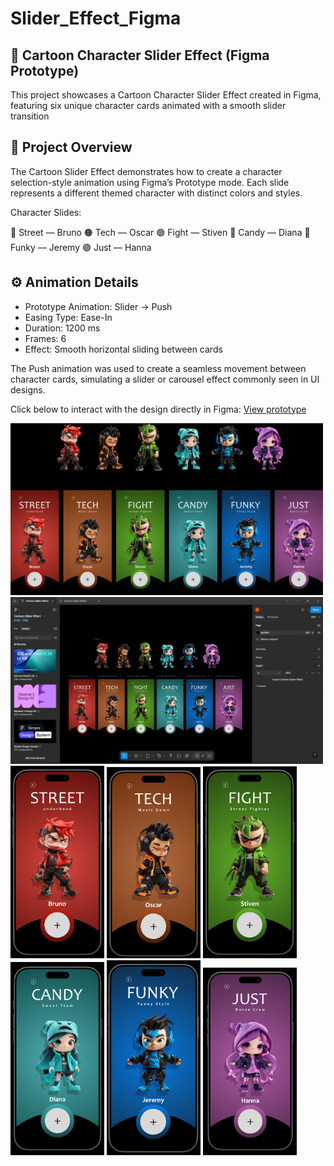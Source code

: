 # Slider_Effect_Figma
## 🎨 Cartoon Character Slider Effect (Figma Prototype)

This project showcases a Cartoon Character Slider Effect created in Figma, featuring six unique character cards animated with a smooth slider transition

## 🧩 Project Overview

The Cartoon Slider Effect demonstrates how to create a character selection-style animation using Figma’s Prototype mode.
Each slide represents a different themed character with distinct colors and styles.

Character Slides:

🔴 Street — Bruno
🟠 Tech — Oscar
🟢 Fight — Stiven
🩵 Candy — Diana
🔵 Funky — Jeremy
🟣 Just — Hanna

## ⚙️ Animation Details

- Prototype Animation: Slider → Push
- Easing Type: Ease-In
- Duration: 1200 ms
- Frames: 6
- Effect: Smooth horizontal sliding between cards

The Push animation was used to create a seamless movement between character cards, simulating a slider or carousel effect commonly seen in UI designs.

Click below to interact with the design directly in Figma:
[View prototype]([https://www.figma.com/design/7rmZPmMgQqr5ZwfZtR2q3a/Untitled?node-id=0-1&t=RLKVOKeL9SFNjJMl-1](https://www.figma.com/design/eowxxpzT67X0VsK1e0UySX/Cartoon-Slider-Effect?node-id=0-1&t=UjYw7CrPB7DUKW0p-1))
<p float="left">
<img src="Final Page.jpg" width="500">
<img src="Home.png" width="500">
<img src="Slider 1.png" width="150">
<img src="Slider 2.png" width="150">
<img src="Slider 3.png" width="150">
<img src="Slider 4.png" width="150">
<img src="Slider 5.png" width="150">
<img src="Slider 6.png" width="150">
</p>
